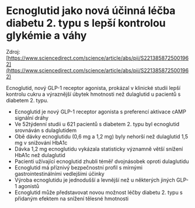 # Ecnoglutid jako nová účinná léčba diabetu 2. typu s lepší kontrolou glykémie a váhy

Zdroj: [https://www.sciencedirect.com/science/article/abs/pii/S2213858725001962](https://www.sciencedirect.com/science/article/abs/pii/S2213858725001962)

Ecnoglutid, nový GLP-1 receptor agonista, prokázal v klinické studii lepší kontrolu cukru a výraznější úbytek hmotnosti než dulaglutid u pacientů s diabetem 2. typu.

- Ecnoglutid je nový GLP-1 receptor agonista s preferencí aktivace cAMP signální dráhy
- Ve 52týdenní studii u 621 pacientů s diabetem 2. typu byl ecnoglutid srovnáván s dulaglutidem
- Obě dávky ecnoglutidu (0,6 mg a 1,2 mg) byly nehorší než dulaglutid 1,5 mg v snižování HbA1c
- Dávka 1,2 mg ecnoglutidu vykázala statisticky významně větší snížení HbA1c než dulaglutid
- Pacienti užívající ecnoglutid zhubli téměř dvojnásobek oproti dulaglutidu
- Ecnoglutid má příznivý bezpečnostní profil s mírnými gastrointestinálními vedlejšími účinky
- Výroba ecnoglutidu je jednodušší a levnější než u některých jiných GLP-1 agonistů
- Ecnoglutid může představovat novou možnost léčby diabetu 2. typu s přidaným efektem na snížení tělesné hmotnosti
